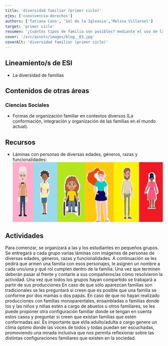 ```yaml
---
title: 'diversidad familiar (primer ciclo)'
ejes: ['convivencia-derechos']
authors: ['Tatiana Cano', 'Sol de la Igleasia','Melina Villaroel']
target: 'primer ciclo'
resumen: '¿Cuántos tipos de familia son posibles? mediante el uso de láminas de personas diversas, fomentamos la reflexión sobre las distintas configuraciones familiares en un ambiente inclusivo y respetuoso.'
cover: '/src/assets/images/blog__03.jpg'
coverAlt: 'diversidad familiar (primer ciclo)'
---
```


## Lineamiento/s de ESI

- La diversidad de familias

## Contenidos de otras áreas

### Ciencias Sociales

- Formas de organización familiar en contextos diversos (La conformación, integración y organización de las familias en el mundo actual).

## Recursos

- Láminas con personas de diversas edades, géneros, razas y funcionalidades:
![Lámina con personas de diversas edades, géneros, razas y funcionalidades](/src/assets/images/planifications/diversidad-familiar-primer-ciclo-01.jpg)

## Actividades

Para comenzar, se organizará a las y los estudiantes en pequeños grupos. Se entregará a cada grupo varias láminas con imágenes de personas de diversas edades, géneros, razas y funcionalidades.
A continuación se les pedirá que armen una familia con esos personajes, le asignen un nombre a  cada uno/una y qué rol cumplen dentro de la familia. Una vez que terminen deberán pasar al frente y contarle a sus compañeros/as cómo resolvieron la actividad.
Una vez que todos los grupos hayan compartido se trabajará a partir de sus producciones
En caso de que sólo aparezcan familias son tradicionales se les preguntará si creen que es posible que una familia se conforme por dos mamás o dos papás. En caso de que no hayan realizado producciones con familias monoparentales, ensambladas o familias donde los y las niños y niñas estén a cargo de abuelos u otros familiares, se les puede proponer otra configuración familiar donde se tengan en cuenta estos casos y preguntar si creen que existan familias que estén conformadas así.
Es importante que el/la adulto/adulta a cargo genere un clima óptimo donde las voces de todos y todas puedan ser escuchadas, promoviendo una mirada inclusiva que nos permita reflexionar sobre las distintas configuraciones familiares que existen en la sociedad.
